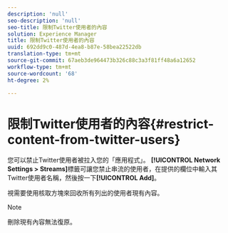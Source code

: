 ```yaml
---
description: 'null'
seo-description: 'null'
seo-title: 限制Twitter使用者的內容
solution: Experience Manager
title: 限制Twitter使用者的內容
uuid: 692dd9c0-487d-4ea8-b87e-58bea22522db
translation-type: tm+mt
source-git-commit: 67aeb3de964473b326c88c3a3f81ff48a6a12652
workflow-type: tm+mt
source-wordcount: '68'
ht-degree: 2%

---
```



# 限制Twitter使用者的內容{#restrict-content-from-twitter-users}

您可以禁止Twitter使用者被拉入您的「應用程式」。 **[!UICONTROL Network Settings > Streams]**&#x200B;標籤可讓您禁止串流的使用者，在提供的欄位中輸入其Twitter使用者名稱，然後按一下&#x200B;**[!UICONTROL Add]**。

視需要使用核取方塊來回收所有列出的使用者現有內容。

>[!NOTE]
>
>刪除現有內容無法復原。


